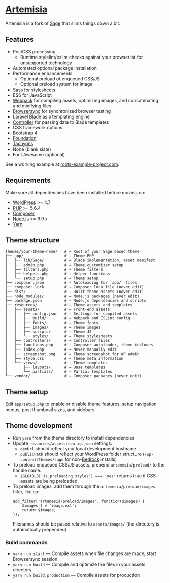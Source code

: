 # [Artemisia](https://bitbucket.org/benspants/artemisia/)

Artemisia is a fork of [Sage](https://roots.io/sage) that slims things down a bit.

## Features

 * PostCSS processing
    * Runtime stylelint/eslint checks against your browserlist for unsupported technology
 * Automated optional package installation
 * Performance enhancements
    * Optional preload of enqueued CSS/JS
    * Optional preload system for image
 * Sass for stylesheets
 * ES6 for JavaScript
 * [Webpack](https://webpack.github.io/) for compiling assets, optimizing images, and concatenating and minifying files
 * [Browsersync](http://www.browsersync.io/) for synchronized browser testing
 * [Laravel Blade](https://laravel.com/docs/5.3/blade) as a templating engine
 * [Controller](https://github.com/soberwp/controller) for passing data to Blade templates
 * CSS framework options:
  * [Bootstrap 4](http://getbootstrap.com/)
  * [Foundation](http://foundation.zurb.com/)
  * [Tachyons](http://tachyons.io/)
  * None (blank slate)
 * Font Awesome (optional)

See a working example at [roots-example-project.com](https://roots-example-project.com/).

## Requirements

Make sure all dependencies have been installed before moving on:

* [WordPress](https://wordpress.org/) >= 4.7
* [PHP](http://php.net/manual/en/install.php) >= 5.6.4
* [Composer](https://getcomposer.org/download/)
* [Node.js](http://nodejs.org/) >= 6.9.x
* [Yarn](https://yarnpkg.com/en/docs/install)

## Theme structure

```shell
themes/your-theme-name/   # → Root of your Sage based theme
├── app/                  # → Theme PHP
│   ├── lib/Sage/         # → Blade implementation, asset manifest
│   ├── admin.php         # → Theme customizer setup
│   ├── filters.php       # → Theme filters
│   ├── helpers.php       # → Helper functions
│   └── setup.php         # → Theme setup
├── composer.json         # → Autoloading for `app/` files
├── composer.lock         # → Composer lock file (never edit)
├── dist/                 # → Built theme assets (never edit)
├── node_modules/         # → Node.js packages (never edit)
├── package.json          # → Node.js dependencies and scripts
├── resources/            # → Theme assets and templates
│   ├── assets/           # → Front-end assets
│   │   ├── config.json   # → Settings for compiled assets
│   │   ├── build/        # → Webpack and ESLint config
│   │   ├── fonts/        # → Theme fonts
│   │   ├── images/       # → Theme images
│   │   ├── scripts/      # → Theme JS
│   │   └── styles/       # → Theme stylesheets
│   ├── controllers/      # → Controller files
│   ├── functions.php     # → Composer autoloader, theme includes
│   ├── index.php         # → Never manually edit
│   ├── screenshot.png    # → Theme screenshot for WP admin
│   ├── style.css         # → Theme meta information
│   └── views/            # → Theme templates
│       ├── layouts/      # → Base templates
│       └── partials/     # → Partial templates
└── vendor/               # → Composer packages (never edit)
```

## Theme setup

Edit `app/setup.php` to enable or disable theme features, setup navigation menus, post thumbnail sizes, and sidebars.

## Theme development

* Run `yarn` from the theme directory to install dependencies
* Update `resources/assets/config.json` settings:
  * `devUrl` should reflect your local development hostname
  * `publicPath` should reflect your WordPress folder structure (`/wp-content/themes/sage` for non-[Bedrock](https://roots.io/bedrock/) installs)
* To preload enqueued CSS/JS assets, prepend `artemesia/preload/` to the handle name.
  * `$GLOABLS['is_preloading_styles'] === 'yes'` returns true if CSS assets are being preloaded.
* To preload images, add them through the `artemesia/preload/images` filter, like so:
  ```
  add_filter('artemesia/preload/images', function($images) {
      $images[] = 'image.ext';
      return $images;
  });
  ```
  Filenames should be pased relative to `assets/images/` (the directory is automatically prepended).

### Build commands

* `yarn run start` — Compile assets when file changes are made, start Browsersync session
* `yarn run build` — Compile and optimize the files in your assets directory
* `yarn run build:production` — Compile assets for production
